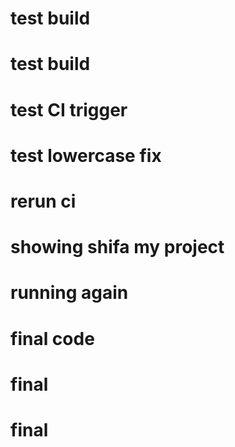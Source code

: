 # test build
# test build
# test CI trigger
# test lowercase fix
# rerun ci
# showing shifa my project
# running again
# final code
# final
# final
